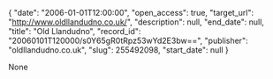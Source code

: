 {
  "date": "2006-01-01T12:00:00", 
  "open_access": true, 
  "target_url": "http://www.oldllandudno.co.uk/", 
  "description": null, 
  "end_date": null, 
  "title": "Old Llandudno", 
  "record_id": "20060101T120000/s0Y65gR0tRpz53wYd2E3bw==", 
  "publisher": "oldllandudno.co.uk", 
  "slug": 255492098, 
  "start_date": null
}

None